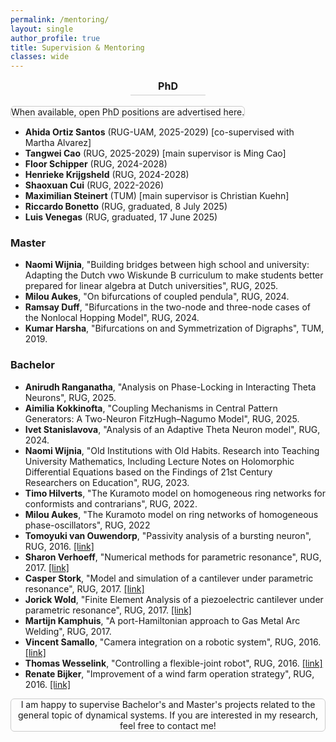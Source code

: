 ```yaml
---
permalink: /mentoring/
layout: single
author_profile: true
title: Supervision & Mentoring
classes: wide
---
```


<div style="text-align: center; font-weight: bold; font-size: 16;">
  PhD
  <div style="width: 120px; height: 1px; background-color: #ccc; margin: 4px auto 0;"></div>
</div>

<br>

<div class="text-frame">
When available, open PhD positions are advertised here.
</div>


* **Ahida Ortiz Santos** (RUG-UAM, 2025-2029) [co-supervised with Martha Alvarez]
* **Tangwei Cao** (RUG, 2025-2029) [main supervisor is Ming Cao]
* **Floor Schipper** (RUG, 2024-2028)
* **Henrieke Krijgsheld** (RUG, 2024-2028)
* **Shaoxuan Cui** (RUG, 2022-2026)
* **Maximilian Steinert** (TUM) [main supervisor is Christian Kuehn]
* **Riccardo Bonetto** (RUG, graduated, 8 July 2025)
* **Luis Venegas** (RUG, graduated, 17 June 2025)


### Master 

* **Naomi Wijnia**, "Building bridges between high school and university: Adapting the Dutch vwo Wiskunde B curriculum to make
students better prepared for linear algebra at Dutch universities", RUG, 2025.
* **Milou Aukes**, "On bifurcations of coupled pendula", RUG, 2024.
* **Ramsay Duff**, "Bifurcations in the two-node and three-node cases of the Nonlocal Hopping Model", RUG, 2024.
* **Kumar Harsha**, "Bifurcations on and Symmetrization of Digraphs", TUM, 2019.

### Bachelor

* **Anirudh Ranganatha**, "Analysis on Phase-Locking in Interacting Theta Neurons",  RUG, 2025.  
* **Aimilia Kokkinofta**, "Coupling Mechanisms in Central Pattern Generators: A Two-Neuron FitzHugh–Nagumo Model", RUG, 2025. 
* **Ivet Stanislavova**, "Analysis of an Adaptive Theta Neuron model", RUG, 2024.
* **Naomi Wijnia**, "Old Institutions with Old Habits. Research into Teaching University Mathematics, Including Lecture Notes on Holomorphic Differential Equations based on the Findings of 21st Century Researchers on Education", RUG, 2023.
* **Timo Hilverts**, "The Kuramoto model on homogeneous ring networks for conformists and contrarians", RUG, 2022.
* **Milou Aukes**, "The Kuramoto model on ring networks of homogeneous phase-oscillators", RUG, 2022
* **Tomoyuki van Ouwendorp**, "Passivity analysis of a bursting neuron", RUG, 2016. [[link]](https://fse.studenttheses.ub.rug.nl/15298/)
* **Sharon Verhoeff**, "Numerical methods for parametric resonance", RUG, 2017. [[link]](https://fse.studenttheses.ub.rug.nl/15299/)
* **Casper Stork**, "Model and simulation of a cantilever under parametric resonance", RUG, 2017. [[link]](https://fse.studenttheses.ub.rug.nl/15346/)
* **Jorick Wold**, "Finite Element Analysis of a piezoelectric cantilever under parametric resonance", RUG, 2017. [[link]](https://fse.studenttheses.ub.rug.nl/15678/)
* **Martijn Kamphuis**, "A port-Hamiltonian approach to Gas Metal Arc Welding", RUG, 2017. 
* **Vincent Samallo**, "Camera integration on a robotic system", RUG, 2016. [[link]](https://fse.studenttheses.ub.rug.nl/13997/)
* **Thomas Wesselink**, "Controlling a flexible-joint robot", RUG, 2016. [[link]](https://fse.studenttheses.ub.rug.nl/13928/)
* **Renate Bijker**, "Improvement of a wind farm operation strategy", RUG, 2016. [[link]](https://fse.studenttheses.ub.rug.nl/13909/)

<div class="text-frame">
  I am happy to supervise Bachelor's and Master's projects related to the general topic of dynamical systems. 
If you are interested in my research, feel free to contact me!
</div>

<style>
.text-frame {
  border: 1px solid #ccc;
  padding: 0em;
  border-radius: 6px;
  width: fit-content; 
  text-align: center;
}
</style>







